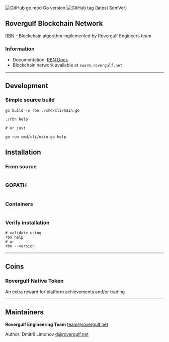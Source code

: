 ![GitHub go.mod Go version](https://img.shields.io/github/go-mod/go-version/rovergulf/rbn)
![GitHub tag (latest SemVer)](https://img.shields.io/github/v/tag/rovergulf/rbn)

## Rovergulf Blockchain Network

[RBN](https://chain.rovergulf.net) - Blockchain algorithm implemented by Rovergulf Engineers team

### Information
- Documentation: [RBN Docs](https://chain.rovergulf.net/docs)
- Blockchain network available at `swarm.rovergulf.net`

---
## Development

### Simple source build
```shell
go build -o rbn ./cmd/cli/main.go

./rbn help

# or just

go run cmd/cli/main.go help
```


## Installation

### From source
```shell

```

### GOPATH
```shell

```

### Containers
```shell

```

### Verify installation
```shell
# validate using
rbn help
# or
rbn --version
```

---
## Coins

### Rovergulf Native Token

An extra reward for platform achievements and/or trading

---
## Maintainers

**Rovergulf Engineering Team** <team@rovergulf.net>  

Author: Dmitrii Limonov <d@rovergulf.net>  
